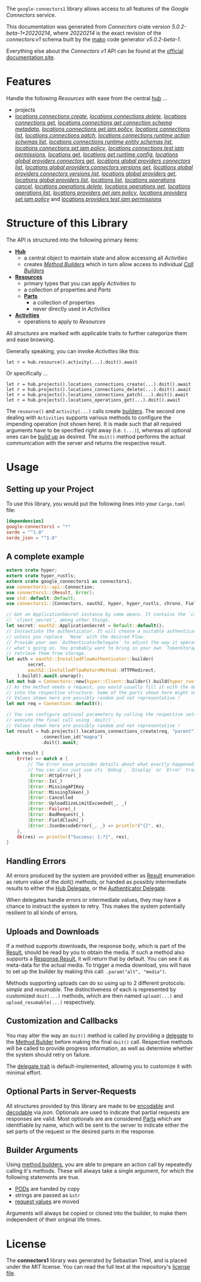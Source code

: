 <!---
DO NOT EDIT !
This file was generated automatically from 'src/generator/templates/api/README.md.mako'
DO NOT EDIT !
-->
The `google-connectors1` library allows access to all features of the *Google Connectors* service.

This documentation was generated from *Connectors* crate version *5.0.2-beta-1+20220214*, where *20220214* is the exact revision of the *connectors:v1* schema built by the [mako](http://www.makotemplates.org/) code generator *v5.0.2-beta-1*.

Everything else about the *Connectors* *v1* API can be found at the
[official documentation site](https://cloud.google.com/apigee/docs/api-platform/connectors/about-connectors).
# Features

Handle the following *Resources* with ease from the central [hub](https://docs.rs/google-connectors1/5.0.2-beta-1+20220214/google_connectors1/Connectors) ... 

* projects
 * [*locations connections create*](https://docs.rs/google-connectors1/5.0.2-beta-1+20220214/google_connectors1/api::ProjectLocationConnectionCreateCall), [*locations connections delete*](https://docs.rs/google-connectors1/5.0.2-beta-1+20220214/google_connectors1/api::ProjectLocationConnectionDeleteCall), [*locations connections get*](https://docs.rs/google-connectors1/5.0.2-beta-1+20220214/google_connectors1/api::ProjectLocationConnectionGetCall), [*locations connections get connection schema metadata*](https://docs.rs/google-connectors1/5.0.2-beta-1+20220214/google_connectors1/api::ProjectLocationConnectionGetConnectionSchemaMetadataCall), [*locations connections get iam policy*](https://docs.rs/google-connectors1/5.0.2-beta-1+20220214/google_connectors1/api::ProjectLocationConnectionGetIamPolicyCall), [*locations connections list*](https://docs.rs/google-connectors1/5.0.2-beta-1+20220214/google_connectors1/api::ProjectLocationConnectionListCall), [*locations connections patch*](https://docs.rs/google-connectors1/5.0.2-beta-1+20220214/google_connectors1/api::ProjectLocationConnectionPatchCall), [*locations connections runtime action schemas list*](https://docs.rs/google-connectors1/5.0.2-beta-1+20220214/google_connectors1/api::ProjectLocationConnectionRuntimeActionSchemaListCall), [*locations connections runtime entity schemas list*](https://docs.rs/google-connectors1/5.0.2-beta-1+20220214/google_connectors1/api::ProjectLocationConnectionRuntimeEntitySchemaListCall), [*locations connections set iam policy*](https://docs.rs/google-connectors1/5.0.2-beta-1+20220214/google_connectors1/api::ProjectLocationConnectionSetIamPolicyCall), [*locations connections test iam permissions*](https://docs.rs/google-connectors1/5.0.2-beta-1+20220214/google_connectors1/api::ProjectLocationConnectionTestIamPermissionCall), [*locations get*](https://docs.rs/google-connectors1/5.0.2-beta-1+20220214/google_connectors1/api::ProjectLocationGetCall), [*locations get runtime config*](https://docs.rs/google-connectors1/5.0.2-beta-1+20220214/google_connectors1/api::ProjectLocationGetRuntimeConfigCall), [*locations global providers connectors get*](https://docs.rs/google-connectors1/5.0.2-beta-1+20220214/google_connectors1/api::ProjectLocationGlobalProviderConnectorGetCall), [*locations global providers connectors list*](https://docs.rs/google-connectors1/5.0.2-beta-1+20220214/google_connectors1/api::ProjectLocationGlobalProviderConnectorListCall), [*locations global providers connectors versions get*](https://docs.rs/google-connectors1/5.0.2-beta-1+20220214/google_connectors1/api::ProjectLocationGlobalProviderConnectorVersionGetCall), [*locations global providers connectors versions list*](https://docs.rs/google-connectors1/5.0.2-beta-1+20220214/google_connectors1/api::ProjectLocationGlobalProviderConnectorVersionListCall), [*locations global providers get*](https://docs.rs/google-connectors1/5.0.2-beta-1+20220214/google_connectors1/api::ProjectLocationGlobalProviderGetCall), [*locations global providers list*](https://docs.rs/google-connectors1/5.0.2-beta-1+20220214/google_connectors1/api::ProjectLocationGlobalProviderListCall), [*locations list*](https://docs.rs/google-connectors1/5.0.2-beta-1+20220214/google_connectors1/api::ProjectLocationListCall), [*locations operations cancel*](https://docs.rs/google-connectors1/5.0.2-beta-1+20220214/google_connectors1/api::ProjectLocationOperationCancelCall), [*locations operations delete*](https://docs.rs/google-connectors1/5.0.2-beta-1+20220214/google_connectors1/api::ProjectLocationOperationDeleteCall), [*locations operations get*](https://docs.rs/google-connectors1/5.0.2-beta-1+20220214/google_connectors1/api::ProjectLocationOperationGetCall), [*locations operations list*](https://docs.rs/google-connectors1/5.0.2-beta-1+20220214/google_connectors1/api::ProjectLocationOperationListCall), [*locations providers get iam policy*](https://docs.rs/google-connectors1/5.0.2-beta-1+20220214/google_connectors1/api::ProjectLocationProviderGetIamPolicyCall), [*locations providers set iam policy*](https://docs.rs/google-connectors1/5.0.2-beta-1+20220214/google_connectors1/api::ProjectLocationProviderSetIamPolicyCall) and [*locations providers test iam permissions*](https://docs.rs/google-connectors1/5.0.2-beta-1+20220214/google_connectors1/api::ProjectLocationProviderTestIamPermissionCall)




# Structure of this Library

The API is structured into the following primary items:

* **[Hub](https://docs.rs/google-connectors1/5.0.2-beta-1+20220214/google_connectors1/Connectors)**
    * a central object to maintain state and allow accessing all *Activities*
    * creates [*Method Builders*](https://docs.rs/google-connectors1/5.0.2-beta-1+20220214/google_connectors1/client::MethodsBuilder) which in turn
      allow access to individual [*Call Builders*](https://docs.rs/google-connectors1/5.0.2-beta-1+20220214/google_connectors1/client::CallBuilder)
* **[Resources](https://docs.rs/google-connectors1/5.0.2-beta-1+20220214/google_connectors1/client::Resource)**
    * primary types that you can apply *Activities* to
    * a collection of properties and *Parts*
    * **[Parts](https://docs.rs/google-connectors1/5.0.2-beta-1+20220214/google_connectors1/client::Part)**
        * a collection of properties
        * never directly used in *Activities*
* **[Activities](https://docs.rs/google-connectors1/5.0.2-beta-1+20220214/google_connectors1/client::CallBuilder)**
    * operations to apply to *Resources*

All *structures* are marked with applicable traits to further categorize them and ease browsing.

Generally speaking, you can invoke *Activities* like this:

```Rust,ignore
let r = hub.resource().activity(...).doit().await
```

Or specifically ...

```ignore
let r = hub.projects().locations_connections_create(...).doit().await
let r = hub.projects().locations_connections_delete(...).doit().await
let r = hub.projects().locations_connections_patch(...).doit().await
let r = hub.projects().locations_operations_get(...).doit().await
```

The `resource()` and `activity(...)` calls create [builders][builder-pattern]. The second one dealing with `Activities` 
supports various methods to configure the impending operation (not shown here). It is made such that all required arguments have to be 
specified right away (i.e. `(...)`), whereas all optional ones can be [build up][builder-pattern] as desired.
The `doit()` method performs the actual communication with the server and returns the respective result.

# Usage

## Setting up your Project

To use this library, you would put the following lines into your `Cargo.toml` file:

```toml
[dependencies]
google-connectors1 = "*"
serde = "^1.0"
serde_json = "^1.0"
```

## A complete example

```Rust
extern crate hyper;
extern crate hyper_rustls;
extern crate google_connectors1 as connectors1;
use connectors1::api::Connection;
use connectors1::{Result, Error};
use std::default::Default;
use connectors1::{Connectors, oauth2, hyper, hyper_rustls, chrono, FieldMask};

// Get an ApplicationSecret instance by some means. It contains the `client_id` and 
// `client_secret`, among other things.
let secret: oauth2::ApplicationSecret = Default::default();
// Instantiate the authenticator. It will choose a suitable authentication flow for you, 
// unless you replace  `None` with the desired Flow.
// Provide your own `AuthenticatorDelegate` to adjust the way it operates and get feedback about 
// what's going on. You probably want to bring in your own `TokenStorage` to persist tokens and
// retrieve them from storage.
let auth = oauth2::InstalledFlowAuthenticator::builder(
        secret,
        oauth2::InstalledFlowReturnMethod::HTTPRedirect,
    ).build().await.unwrap();
let mut hub = Connectors::new(hyper::Client::builder().build(hyper_rustls::HttpsConnectorBuilder::new().with_native_roots().https_or_http().enable_http1().enable_http2().build()), auth);
// As the method needs a request, you would usually fill it with the desired information
// into the respective structure. Some of the parts shown here might not be applicable !
// Values shown here are possibly random and not representative !
let mut req = Connection::default();

// You can configure optional parameters by calling the respective setters at will, and
// execute the final call using `doit()`.
// Values shown here are possibly random and not representative !
let result = hub.projects().locations_connections_create(req, "parent")
             .connection_id("magna")
             .doit().await;

match result {
    Err(e) => match e {
        // The Error enum provides details about what exactly happened.
        // You can also just use its `Debug`, `Display` or `Error` traits
         Error::HttpError(_)
        |Error::Io(_)
        |Error::MissingAPIKey
        |Error::MissingToken(_)
        |Error::Cancelled
        |Error::UploadSizeLimitExceeded(_, _)
        |Error::Failure(_)
        |Error::BadRequest(_)
        |Error::FieldClash(_)
        |Error::JsonDecodeError(_, _) => println!("{}", e),
    },
    Ok(res) => println!("Success: {:?}", res),
}

```
## Handling Errors

All errors produced by the system are provided either as [Result](https://docs.rs/google-connectors1/5.0.2-beta-1+20220214/google_connectors1/client::Result) enumeration as return value of
the doit() methods, or handed as possibly intermediate results to either the 
[Hub Delegate](https://docs.rs/google-connectors1/5.0.2-beta-1+20220214/google_connectors1/client::Delegate), or the [Authenticator Delegate](https://docs.rs/yup-oauth2/*/yup_oauth2/trait.AuthenticatorDelegate.html).

When delegates handle errors or intermediate values, they may have a chance to instruct the system to retry. This 
makes the system potentially resilient to all kinds of errors.

## Uploads and Downloads
If a method supports downloads, the response body, which is part of the [Result](https://docs.rs/google-connectors1/5.0.2-beta-1+20220214/google_connectors1/client::Result), should be
read by you to obtain the media.
If such a method also supports a [Response Result](https://docs.rs/google-connectors1/5.0.2-beta-1+20220214/google_connectors1/client::ResponseResult), it will return that by default.
You can see it as meta-data for the actual media. To trigger a media download, you will have to set up the builder by making
this call: `.param("alt", "media")`.

Methods supporting uploads can do so using up to 2 different protocols: 
*simple* and *resumable*. The distinctiveness of each is represented by customized 
`doit(...)` methods, which are then named `upload(...)` and `upload_resumable(...)` respectively.

## Customization and Callbacks

You may alter the way an `doit()` method is called by providing a [delegate](https://docs.rs/google-connectors1/5.0.2-beta-1+20220214/google_connectors1/client::Delegate) to the 
[Method Builder](https://docs.rs/google-connectors1/5.0.2-beta-1+20220214/google_connectors1/client::CallBuilder) before making the final `doit()` call. 
Respective methods will be called to provide progress information, as well as determine whether the system should 
retry on failure.

The [delegate trait](https://docs.rs/google-connectors1/5.0.2-beta-1+20220214/google_connectors1/client::Delegate) is default-implemented, allowing you to customize it with minimal effort.

## Optional Parts in Server-Requests

All structures provided by this library are made to be [encodable](https://docs.rs/google-connectors1/5.0.2-beta-1+20220214/google_connectors1/client::RequestValue) and 
[decodable](https://docs.rs/google-connectors1/5.0.2-beta-1+20220214/google_connectors1/client::ResponseResult) via *json*. Optionals are used to indicate that partial requests are responses 
are valid.
Most optionals are are considered [Parts](https://docs.rs/google-connectors1/5.0.2-beta-1+20220214/google_connectors1/client::Part) which are identifiable by name, which will be sent to 
the server to indicate either the set parts of the request or the desired parts in the response.

## Builder Arguments

Using [method builders](https://docs.rs/google-connectors1/5.0.2-beta-1+20220214/google_connectors1/client::CallBuilder), you are able to prepare an action call by repeatedly calling it's methods.
These will always take a single argument, for which the following statements are true.

* [PODs][wiki-pod] are handed by copy
* strings are passed as `&str`
* [request values](https://docs.rs/google-connectors1/5.0.2-beta-1+20220214/google_connectors1/client::RequestValue) are moved

Arguments will always be copied or cloned into the builder, to make them independent of their original life times.

[wiki-pod]: http://en.wikipedia.org/wiki/Plain_old_data_structure
[builder-pattern]: http://en.wikipedia.org/wiki/Builder_pattern
[google-go-api]: https://github.com/google/google-api-go-client

# License
The **connectors1** library was generated by Sebastian Thiel, and is placed 
under the *MIT* license.
You can read the full text at the repository's [license file][repo-license].

[repo-license]: https://github.com/Byron/google-apis-rsblob/main/LICENSE.md

